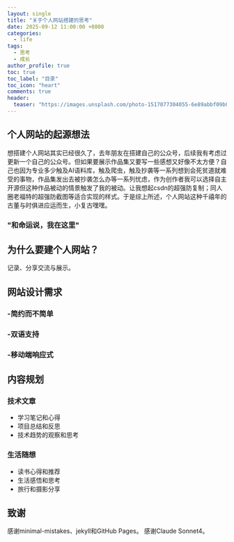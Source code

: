 ```yaml
---
layout: single
title: "关于个人网站搭建的思考"
date: 2025-09-12 11:00:00 +0800
categories: 
  - life
tags: 
  - 思考
  - 成长
author_profile: true
toc: true
toc_label: "目录"
toc_icon: "heart"
comments: true
header:
  teaser: "https://images.unsplash.com/photo-1517077304055-6e89abbf09b0?ixlib=rb-4.0.3&auto=format&fit=crop&w=800&q=80"
---
```


## 个人网站的起源想法

想搭建个人网站其实已经很久了，去年朋友在搭建自己的公众号，后续我有考虑过更新一个自己的公众号。但如果要展示作品集又要写一些感想又好像不太方便？自己也因为专业多少触及AI语料库，触及爬虫，触及抄袭等一系列想到会死贫道就难受的事物，作品集发出去被抄袭怎么办等一系列忧虑，作为创作者我可以选择自主开源但这种作品被动的情景触发了我的被动。让我想起csdn的超强防复制；同人圈老福特的超强防截图等适合实现的样式。于是综上所述，个人网站这种千禧年的古董与时俱进应运而生，小复古嘿嘿。

### "和命运说，我在这里"


## 为什么要建个人网站？

记录、分享交流与展示。

##  网站设计需求

### -简约而不简单
### -双语支持
### -移动端响应式

##  内容规划

### 技术文章
- 学习笔记和心得
- 项目总结和反思
- 技术趋势的观察和思考

### 生活随想
- 读书心得和推荐
- 生活感悟和思考
- 旅行和摄影分享


## 致谢

感谢minimal-mistakes、jekyll和GitHub Pages。
感谢Claude Sonnet4。


